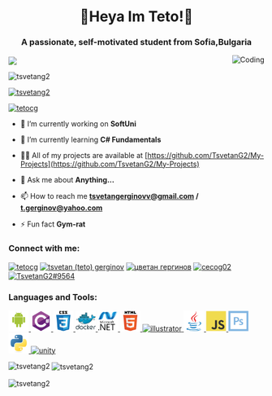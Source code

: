 <h1 align="center">👾Heya Im Teto!👾</h1>
<h3 align="center">A passionate, self-motivated student from Sofia,Bulgaria</h3>
<a href="https://www.youtube.com/codingpotter"><img align="center" src="[https://raw.githubusercontent.com/dhanrajdc7/dhanrajdc7/main/images/back.png](https://tinkercademy.com/wp-content/uploads/2017/04/Generic-Banner-07-Web-App-Developer.png)"/></a>
<img align="right" alt="Coding" width"300" src="https://i.pinimg.com/originals/f0/f0/d9/f0f0d932d6e39c7af5aa305cbd8da735.gif">

<p align="left"> <img src="https://komarev.com/ghpvc/?username=tsvetang2&label=Profile%20views&color=0e75b6&style=flat" alt="tsvetang2" /> </p>

<p align="left"> <a href="https://github.com/ryo-ma/github-profile-trophy"><img src="https://github-profile-trophy.vercel.app/?username=tsvetang2" alt="tsvetang2" /></a> </p>

<p align="left"> <a href="https://twitter.com/tetocg" target="blank"><img src="https://img.shields.io/twitter/follow/tetocg?logo=twitter&style=for-the-badge" alt="tetocg" /></a> </p>

- 🔭 I’m currently working on **SoftUni**

- 🌱 I’m currently learning **C# Fundamentals**

- 👨‍💻 All of my projects are available at [https://github.com/TsvetanG2/My-Projects](https://github.com/TsvetanG2/My-Projects)

- 💬 Ask me about **Anything...**

- 📫 How to reach me **tsvetangerginovv@gmail.com / t.gerginov@yahoo.com**

- ⚡ Fun fact **Gym-rat**

<h3 align="left">Connect with me:</h3>
<p align="left">
<a href="https://twitter.com/tetocg" target="blank"><img align="center" src="https://raw.githubusercontent.com/rahuldkjain/github-profile-readme-generator/master/src/images/icons/Social/twitter.svg" alt="tetocg" height="30" width="40" /></a>
<a href="https://linkedin.com/in/tsvetan (teto) gerginov" target="blank"><img align="center" src="https://raw.githubusercontent.com/rahuldkjain/github-profile-readme-generator/master/src/images/icons/Social/linked-in-alt.svg" alt="tsvetan (teto) gerginov" height="30" width="40" /></a>
<a href="https://fb.com/цветан гергинов" target="blank"><img align="center" src="https://raw.githubusercontent.com/rahuldkjain/github-profile-readme-generator/master/src/images/icons/Social/facebook.svg" alt="цветан гергинов" height="30" width="40" /></a>
<a href="https://instagram.com/cecog02" target="blank"><img align="center" src="https://raw.githubusercontent.com/rahuldkjain/github-profile-readme-generator/master/src/images/icons/Social/instagram.svg" alt="cecog02" height="30" width="40" /></a>
<a href="https://discord.gg/TsvetanG2#9564" target="blank"><img align="center" src="https://raw.githubusercontent.com/rahuldkjain/github-profile-readme-generator/master/src/images/icons/Social/discord.svg" alt="TsvetanG2#9564" height="30" width="40" /></a>
</p>

<h3 align="left">Languages and Tools:</h3>
<p align="left"> <a href="https://developer.android.com" target="_blank" rel="noreferrer"> <img src="https://raw.githubusercontent.com/devicons/devicon/master/icons/android/android-original-wordmark.svg" alt="android" width="40" height="40"/> </a> <a href="https://www.w3schools.com/cs/" target="_blank" rel="noreferrer"> <img src="https://raw.githubusercontent.com/devicons/devicon/master/icons/csharp/csharp-original.svg" alt="csharp" width="40" height="40"/> </a> <a href="https://www.w3schools.com/css/" target="_blank" rel="noreferrer"> <img src="https://raw.githubusercontent.com/devicons/devicon/master/icons/css3/css3-original-wordmark.svg" alt="css3" width="40" height="40"/> </a> <a href="https://www.docker.com/" target="_blank" rel="noreferrer"> <img src="https://raw.githubusercontent.com/devicons/devicon/master/icons/docker/docker-original-wordmark.svg" alt="docker" width="40" height="40"/> </a> <a href="https://dotnet.microsoft.com/" target="_blank" rel="noreferrer"> <img src="https://raw.githubusercontent.com/devicons/devicon/master/icons/dot-net/dot-net-original-wordmark.svg" alt="dotnet" width="40" height="40"/> </a> <a href="https://www.w3.org/html/" target="_blank" rel="noreferrer"> <img src="https://raw.githubusercontent.com/devicons/devicon/master/icons/html5/html5-original-wordmark.svg" alt="html5" width="40" height="40"/> </a> <a href="https://www.adobe.com/in/products/illustrator.html" target="_blank" rel="noreferrer"> <img src="https://www.vectorlogo.zone/logos/adobe_illustrator/adobe_illustrator-icon.svg" alt="illustrator" width="40" height="40"/> </a> <a href="https://www.java.com" target="_blank" rel="noreferrer"> <img src="https://raw.githubusercontent.com/devicons/devicon/master/icons/java/java-original.svg" alt="java" width="40" height="40"/> </a> <a href="https://developer.mozilla.org/en-US/docs/Web/JavaScript" target="_blank" rel="noreferrer"> <img src="https://raw.githubusercontent.com/devicons/devicon/master/icons/javascript/javascript-original.svg" alt="javascript" width="40" height="40"/> </a> <a href="https://www.photoshop.com/en" target="_blank" rel="noreferrer"> <img src="https://raw.githubusercontent.com/devicons/devicon/master/icons/photoshop/photoshop-line.svg" alt="photoshop" width="40" height="40"/> </a> <a href="https://www.python.org" target="_blank" rel="noreferrer"> <img src="https://raw.githubusercontent.com/devicons/devicon/master/icons/python/python-original.svg" alt="python" width="40" height="40"/> </a> <a href="https://unity.com/" target="_blank" rel="noreferrer"> <img src="https://www.vectorlogo.zone/logos/unity3d/unity3d-icon.svg" alt="unity" width="40" height="40"/> </a> </p>

<p><img align="left" src="https://github-readme-stats.vercel.app/api/top-langs?username=tsvetang2&show_icons=true&locale=en&layout=compact" alt="tsvetang2" /></p>

<p>&nbsp;<img align="center" src="https://github-readme-stats.vercel.app/api?username=tsvetang2&show_icons=true&locale=en" alt="tsvetang2" /></p>

<p><img align="center" src="https://github-readme-streak-stats.herokuapp.com/?user=tsvetang2&" alt="tsvetang2" /></p>

